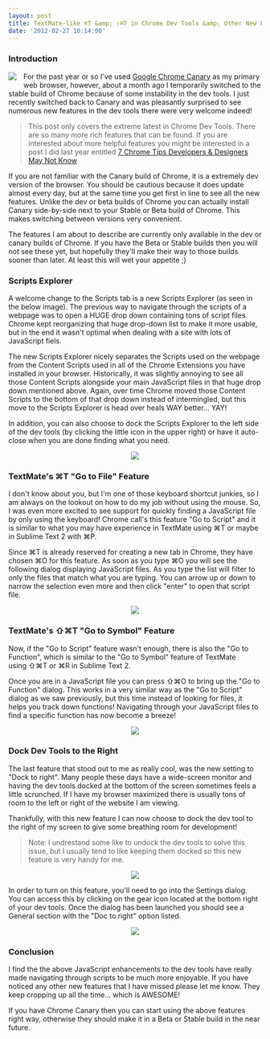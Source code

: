 ```yaml
---
layout: post
title: TextMate-like ⌘T &amp; ⇧⌘T in Chrome Dev Tools &amp; Other New Features
date: '2012-02-27 10:14:00'
---
```


<h3>
Introduction</h3>

<div class="separator" style="clear: both; text-align: center;">
<a href="http://tools.google.com/dlpage/chromesxs" imageanchor="1" style="clear: left; float: left; margin-bottom: 1em; margin-right: 1em;"><img border="0" src="http://2.bp.blogspot.com/-lQTREgnwTwA/T0eS0nVkD_I/AAAAAAAAMeI/vs2PUnotW3g/s1600/chrome-canary-lockup.png" /></a></div>
For the past year or so I've used <a href="http://tools.google.com/dlpage/chromesxs">Google Chrome Canary</a> as my primary web browser, however, about a month ago I temporarily switched to the stable&nbsp;build&nbsp;of Chrome because of some&nbsp;instability&nbsp;in the dev tools. I just recently switched back to Canary and was&nbsp;pleasantly&nbsp;surprised to see numerous new features in the dev tools there were very welcome indeed!

<blockquote>
This post only covers the extreme latest in Chrome Dev Tools. There are so many more rich features that can be found. If you are interested about more helpful features you might be interested in a post I did last year entitled <a href="http://www.elijahmanor.com/2011/08/7-chrome-tips-developers-designers-may.html">7 Chrome Tips Developers & Designers May Not Know</a></blockquote>

If you are not familiar with the Canary build of Chrome, it is a extremely dev version of the browser. You should be&nbsp;cautious&nbsp;because it does update almost every day, but at the same time you get first in line to see all the new features. Unlike the dev or beta builds of Chrome you can actually install Canary side-by-side next to your Stable or Beta build of Chrome. This makes switching between versions very&nbsp;convenient.

The features I am about to describe are currently only available in the dev or canary builds of Chrome. If you have the Beta or Stable builds then you will not see these yet, but hopefully they'll make their way to those builds sooner than later. At least this will wet your appetite ;)

<h3>
Scripts Explorer</h3>

A welcome change to the Scripts tab is a new Scripts Explorer (as seen in the below image). The previous way to navigate through the scripts of a webpage was to open a HUGE drop down containing tons of script files. Chrome kept reorganizing that huge&nbsp;drop-down&nbsp;list to make it more usable, but in the end it wasn't optimal when dealing with a site with lots of JavaScript fiels.

The new Scripts Explorer nicely&nbsp;separates&nbsp;the Scripts used on the webpage from the Content Scripts used in all of the Chrome Extensions you have installed in your browser. Historically, it was slightly annoying to see all those Content Scripts alongside your main JavaScript files in that huge drop down mentioned above. Again, over time Chrome moved those Content Scripts to the bottom of that drop down instead of intermingled, but this move to the Scripts Explorer is head over heals WAY better... YAY!

In addition, you can also choose to dock the Scripts Explorer to the left side of the dev tools (by clicking the little icon in the upper right) or have it auto-close when you are done finding what you need.

<div class="separator" style="clear: both; text-align: center;">
<a href="http://2.bp.blogspot.com/-qWnhG0YA5VE/T0cVgbYDjmI/AAAAAAAAMdw/NX5IUwMhk1E/s1600/dev-tools-panel.png" imageanchor="1" style="margin-left: 1em; margin-right: 1em;"><img border="0" src="http://2.bp.blogspot.com/-qWnhG0YA5VE/T0cVgbYDjmI/AAAAAAAAMdw/NX5IUwMhk1E/s1600/dev-tools-panel.png" /></a></div>

<h3>
TextMate's ⌘T "Go to File" Feature</h3>

I don't know about you, but I'm one of those keyboard shortcut junkies, so I am always on the lookout on how to do my job without using the mouse. So, I was even more excited to see support for quickly finding a JavaScript file by only using the keyboard! Chrome call's this feature "Go to Script" and it is similar to what you may have experience in TextMate using&nbsp;⌘T or maybe in Sublime Text 2 with&nbsp;⌘P.

Since&nbsp;⌘T is already reserved for creating a new tab in Chrome, they have chosen&nbsp;⌘O for this feature. As soon as you type&nbsp;⌘O you will see the following dialog displaying JavaScript files. As you type the list will filter to only the files that match what you are typing. You can arrow up or down to narrow the selection even more and then click "enter" to open that script file.

<div class="separator" style="clear: both; text-align: center;">
<a href="http://4.bp.blogspot.com/-uZszUdnx8K4/T0cVf7F2nkI/AAAAAAAAMdo/rQPLsUR7sbo/s1600/dev-tools-cmd-t.png" imageanchor="1" style="margin-left: 1em; margin-right: 1em;"><img border="0" src="http://4.bp.blogspot.com/-uZszUdnx8K4/T0cVf7F2nkI/AAAAAAAAMdo/rQPLsUR7sbo/s1600/dev-tools-cmd-t.png" /></a></div>

<h3>
TextMate's ⇧⌘T "Go to Symbol" Feature</h3>

Now, if the "Go to Script" feature wasn't enough, there is also the "Go to Function", which is similar to the "Go to Symbol" feature of TextMate using&nbsp;⇧⌘T or&nbsp;⌘R&nbsp;in Sublime Text 2.

Once you are in a JavaScript file you can press&nbsp;⇧⌘O to bring up the "Go to Function" dialog. This works in a very similar way as the "Go to Script" dialog as we saw previously, but this time instead of looking for files, it helps you track down functions! Navigating through your JavaScript files to find a specific function has now become a breeze!

<div class="separator" style="clear: both; text-align: center;">
<a href="http://4.bp.blogspot.com/--6PWmBTE7S8/T0cUa4OfBnI/AAAAAAAAMdg/fWr8kGBUHMk/s1600/dev-tools-cmd-shf-t.png" imageanchor="1" style="margin-left: 1em; margin-right: 1em;"><img border="0" src="http://4.bp.blogspot.com/--6PWmBTE7S8/T0cUa4OfBnI/AAAAAAAAMdg/fWr8kGBUHMk/s1600/dev-tools-cmd-shf-t.png" /></a></div>

<h3>
Dock Dev Tools to the Right</h3>

The last feature that stood out to me as really cool, was the new setting to "Dock to right". Many people these days have a wide-screen monitor and having the dev tools docked at the bottom of the screen sometimes feels a little scrunched. If I have my browser maximized there is usually tons of room to the left or right of the website I am viewing.

Thankfully, with this new feature I can now choose to dock the dev tool to the right of my screen to give some breathing room for development!

<blockquote>
Note: I undrestand some like to undock the dev tools to solve this issue, but I usually tend to like keeping them docked so this new feature is very handy for me.</blockquote>

<div class="separator" style="clear: both; text-align: center;">
<a href="http://2.bp.blogspot.com/-Ahx9xel8o5c/T0cViJVrn_I/AAAAAAAAMd4/ZjJEF31X5gg/s1600/dev-tools-right.png" imageanchor="1" style="margin-left: 1em; margin-right: 1em;"><img border="0" src="http://2.bp.blogspot.com/-Ahx9xel8o5c/T0cViJVrn_I/AAAAAAAAMd4/ZjJEF31X5gg/s1600/dev-tools-right.png" /></a></div>

In order to turn on this feature, you'll need to go into the Settings dialog. You can access this by clicking on the gear icon located at the bottom right of your dev tools. Once the dialog has been&nbsp;launched&nbsp;you should see a General section with the "Doc to right" option listed.

<div class="separator" style="clear: both; text-align: center;">
<a href="http://4.bp.blogspot.com/-F8Y8NpRMdr0/T0cVim2YnrI/AAAAAAAAMeA/MhWRi30hFzc/s1600/dev-tools-settings.png" imageanchor="1" style="margin-left: 1em; margin-right: 1em;"><img border="0" src="http://4.bp.blogspot.com/-F8Y8NpRMdr0/T0cVim2YnrI/AAAAAAAAMeA/MhWRi30hFzc/s1600/dev-tools-settings.png" /></a></div>

<h3>
Conclusion</h3>

I find the the above JavaScript&nbsp;enhancements&nbsp;to the dev tools have really made navigating through scripts to be much more enjoyable. If you have noticed any other new features that I have missed please let me know. They keep cropping up all the time... which is AWESOME!

If you have Chrome Canary then you can start using the above features right way, otherwise they should make it in a Beta or Stable build in the near future.